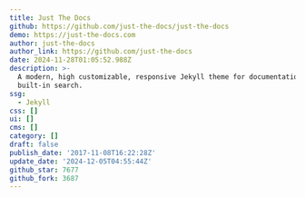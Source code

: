 ```yaml
---
title: Just The Docs
github: https://github.com/just-the-docs/just-the-docs
demo: https://just-the-docs.com
author: just-the-docs
author_link: https://github.com/just-the-docs
date: 2024-11-28T01:05:52.988Z
description: >-
  A modern, high customizable, responsive Jekyll theme for documentation with
  built-in search.
ssg:
  - Jekyll
css: []
ui: []
cms: []
category: []
draft: false
publish_date: '2017-11-08T16:22:28Z'
update_date: '2024-12-05T04:55:44Z'
github_star: 7677
github_fork: 3687
---
```

